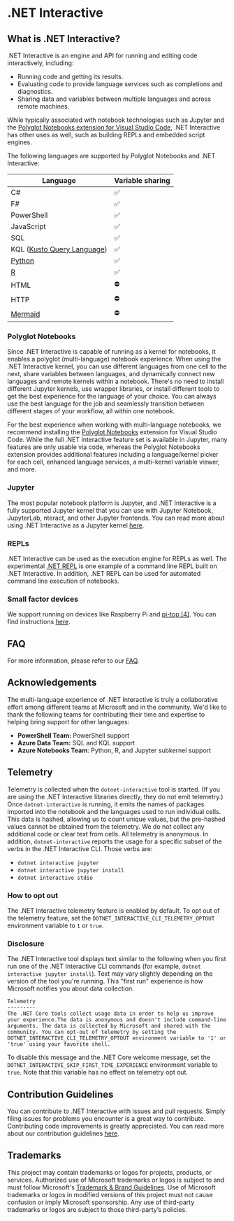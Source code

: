 # .NET Interactive

## What is .NET Interactive?

.NET Interactive is an engine and API for running and editing code interactively, including:

* Running code and getting its results.
* Evaluating code to provide language services such as completions and diagnostics.
* Sharing data and variables between multiple languages and across remote machines.

While typically associated with notebook technologies such as Jupyter and the [Polyglot Notebooks extension for Visual Studio Code](https://marketplace.visualstudio.com/items?itemName=ms-dotnettools.dotnet-interactive-vscode), .NET Interactive has other uses as well, such as building REPLs and embedded script engines.

The following languages are supported by Polyglot Notebooks and .NET Interactive:

| Language                      | Variable sharing |
|-------------------------------|------------------|
| C#                            |        ✅       |
| F#                            |        ✅       |   
| PowerShell                    |        ✅       |          
| JavaScript                    |        ✅       |          
| SQL                           |        ✅       |   
| KQL ([Kusto Query Language](https://learn.microsoft.com/en-us/azure/data-explorer/kusto/query/))    |        ✅       |  
| [Python](docs/jupyter-in-polyglot-notebooks.md)  |        ✅       |
| [R](docs/jupyter-in-polyglot-notebooks.md)       |        ✅       |      
| HTML                         |        ⛔         |     
| HTTP                         |        ⛔         | 
| [Mermaid](https://mermaid.js.org/intro/)         |        ⛔       |        

### Polyglot Notebooks

Since .NET Interactive is capable of running as a kernel for notebooks, it enables a polyglot (multi-language) notebook experience. When using the .NET Interactive kernel, you can use different languages from one cell to the next, share variables between languages, and dynamically connect new languages and remote kernels within a notebook. There's no need to install different Jupyter kernels, use wrapper libraries, or install different tools to get the best experience for the language of your choice. You can always use the best language for the job and seamlessly transition between different stages of your workflow, all within one notebook.

For the best experience when working with multi-language notebooks, we recommend installing the [Polyglot Notebooks](https://marketplace.visualstudio.com/items?itemName=ms-dotnettools.dotnet-interactive-vscode) extension for Visual Studio Code. While the full .NET Interactive feature set is available in Jupyter, many features are only usable via code, whereas the Polyglot Notebooks extension provides additional features including a language/kernel picker for each cell, enhanced language services, a multi-kernel variable viewer, and more.

### Jupyter

The most popular notebook platform is Jupyter, and .NET Interactive is a fully supported Jupyter kernel that you can use with Jupyter Notebook, JupyterLab, nteract, and other Jupyter frontends. You can read more about using .NET Interactive as a Jupyter kernel [here](docs/NotebookswithJupyter.md).

### REPLs

.NET Interactive can be used as the execution engine for REPLs as well. The experimental [.NET REPL](https://github.com/jonsequitur/dotnet-repl) is one example of a command line REPL built on .NET Interactive. In addition, .NET REPL can be used for automated command line execution of notebooks.

### Small factor devices

We support running on devices like Raspberry Pi and [pi-top [4]](https://github.com/pi-top/pi-top-4-.NET-Core-API). You can find instructions [here](docs/small-factor-devices.md).

## FAQ

For more information, please refer to our [FAQ](./docs/FAQ.md). 

## Acknowledgements 

The multi-language experience of .NET Interactive is truly a collaborative effort among different teams at Microsoft and in the community. We'd like to thank the following teams for contributing their time and expertise to helping bring support for other languages:

- **PowerShell Team:** PowerShell support
- **Azure Data Team:** SQL and KQL support
- **Azure Notebooks Team**: Python, R, and Jupyter subkernel support

## Telemetry

Telemetry is collected when the `dotnet-interactive` tool is started. (If you are using the .NET Interactive libraries directly, they do not emit telemetry.) Once `dotnet-interactive` is running, it emits the names of packages imported into the notebook and the languages used to run individual cells. This data is hashed, allowing us to count unique values, but the pre-hashed values cannot be obtained from the telemetry. We do not collect any additional code or clear text from cells. All telemetry is anonymous. In addition, `dotnet-interactive` reports the usage for a specific subset of the verbs in the .NET Interactive CLI. Those verbs are:

* `dotnet interactive jupyter`
* `dotnet interactive jupyter install`
* `dotnet interactive stdio` 

### How to opt out

The .NET Interactive telemetry feature is enabled by default. To opt out of the telemetry feature, set the `DOTNET_INTERACTIVE_CLI_TELEMETRY_OPTOUT` environment variable to `1` or `true`.

### Disclosure

The .NET Interactive tool displays text similar to the following when you first run one of the .NET Interactive CLI commands (for example, `dotnet interactive jupyter install`). Text may vary slightly depending on the version of the tool you're running. This "first run" experience is how Microsoft notifies you about data collection.

```console
Telemetry
---------
The .NET Core tools collect usage data in order to help us improve your experience.The data is anonymous and doesn't include command-line arguments. The data is collected by Microsoft and shared with the community. You can opt-out of telemetry by setting the DOTNET_INTERACTIVE_CLI_TELEMETRY_OPTOUT environment variable to '1' or 'true' using your favorite shell.
```

To disable this message and the .NET Core welcome message, set the `DOTNET_INTERACTIVE_SKIP_FIRST_TIME_EXPERIENCE` environment variable to `true`. Note that this variable has no effect on telemetry opt out.

## Contribution Guidelines

You can contribute to .NET Interactive with issues and pull requests. Simply filing issues for problems you encounter is a great way to contribute. Contributing code improvements is greatly appreciated. You can read more about our contribution guidelines [here](CONTRIBUTING.md).

## Trademarks

This project may contain trademarks or logos for projects, products, or services. Authorized use of Microsoft trademarks or logos is subject to and must follow Microsoft's [Trademark & Brand Guidelines](https://www.microsoft.com/en-us/legal/intellectualproperty/trademarks/usage/general.aspx). Use of Microsoft trademarks or logos in modified versions of this project must not cause confusion or imply Microsoft sponsorship. Any use of third-party trademarks or logos are subject to those third-party’s policies.




